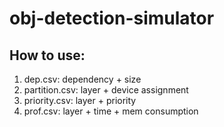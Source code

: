 # obj-detection-simulator

## How to use: 

1. dep.csv: dependency + size
2. partition.csv: layer + device assignment
3. priority.csv: layer + priority
4. prof.csv: layer + time + mem consumption